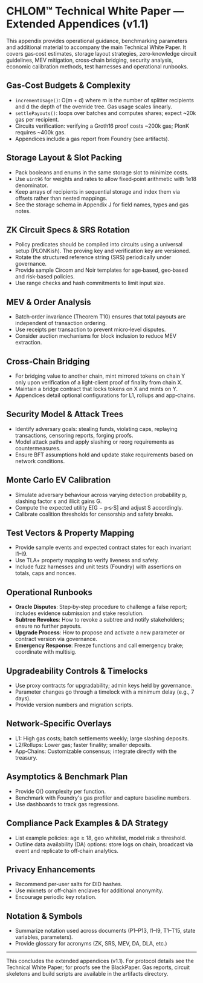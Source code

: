 # CHLOM™ Technical White Paper — Extended Appendices (v1.1)

This appendix provides operational guidance, benchmarking parameters and additional material to accompany the main Technical White Paper. It covers gas‑cost estimates, storage layout strategies, zero‑knowledge circuit guidelines, MEV mitigation, cross‑chain bridging, security analysis, economic calibration methods, test harnesses and operational runbooks.

## Gas‑Cost Budgets & Complexity

- `incrementUsage()`: O(m + d) where m is the number of splitter recipients and d the depth of the override tree. Gas usage scales linearly.
- `settlePayouts()`: loops over batches and computes shares; expect ~20k gas per recipient.
- Circuits verification: verifying a Groth16 proof costs ~200k gas; PlonK requires ~400k gas.
- Appendices include a gas report from Foundry (see artifacts).

## Storage Layout & Slot Packing

- Pack booleans and enums in the same storage slot to minimize costs.
- Use `uint96` for weights and rates to allow fixed‑point arithmetic with 1e18 denominator.
- Keep arrays of recipients in sequential storage and index them via offsets rather than nested mappings.
- See the storage schema in Appendix J for field names, types and gas notes.

## ZK Circuit Specs & SRS Rotation

- Policy predicates should be compiled into circuits using a universal setup (PLONKish). The proving key and verification key are versioned.
- Rotate the structured reference string (SRS) periodically under governance.
- Provide sample Circom and Noir templates for age‑based, geo‑based and risk‑based policies.
- Use range checks and hash commitments to limit input size.

## MEV & Order Analysis

- Batch‑order invariance (Theorem T10) ensures that total payouts are independent of transaction ordering.
- Use receipts per transaction to prevent micro‑level disputes.
- Consider auction mechanisms for block inclusion to reduce MEV extraction.

## Cross‑Chain Bridging

- For bridging value to another chain, mint mirrored tokens on chain Y only upon verification of a light‑client proof of finality from chain X.
- Maintain a bridge contract that locks tokens on X and mints on Y.
- Appendices detail optional configurations for L1, rollups and app‑chains.

## Security Model & Attack Trees

- Identify adversary goals: stealing funds, violating caps, replaying transactions, censoring reports, forging proofs.
- Model attack paths and apply slashing or reorg requirements as countermeasures.
- Ensure BFT assumptions hold and update stake requirements based on network conditions.

## Monte Carlo EV Calibration

- Simulate adversary behaviour across varying detection probability p, slashing factor s and illicit gains G.
- Compute the expected utility E[G − p·s·S] and adjust S accordingly.
- Calibrate coalition thresholds for censorship and safety breaks.

## Test Vectors & Property Mapping

- Provide sample events and expected contract states for each invariant I1–I9.
- Use TLA+ property mapping to verify liveness and safety.
- Include fuzz harnesses and unit tests (Foundry) with assertions on totals, caps and nonces.

## Operational Runbooks

- **Oracle Disputes**: Step‑by‑step procedure to challenge a false report; includes evidence submission and stake resolution.
- **Subtree Revokes**: How to revoke a subtree and notify stakeholders; ensure no further payouts.
- **Upgrade Process**: How to propose and activate a new parameter or contract version via governance.
- **Emergency Response**: Freeze functions and call emergency brake; coordinate with multisig.

## Upgradeability Controls & Timelocks

- Use proxy contracts for upgradability; admin keys held by governance.
- Parameter changes go through a timelock with a minimum delay (e.g., 7 days).
- Provide version numbers and migration scripts.

## Network‑Specific Overlays

- L1: High gas costs; batch settlements weekly; large slashing deposits.
- L2/Rollups: Lower gas; faster finality; smaller deposits.
- App‑Chains: Customizable consensus; integrate directly with the treasury.

## Asymptotics & Benchmark Plan

- Provide O() complexity per function.
- Benchmark with Foundry's gas profiler and capture baseline numbers.
- Use dashboards to track gas regressions.

## Compliance Pack Examples & DA Strategy

- List example policies: age ≥ 18, geo whitelist, model risk ≤ threshold.
- Outline data availability (DA) options: store logs on chain, broadcast via event and replicate to off‑chain analytics.

## Privacy Enhancements

- Recommend per‑user salts for DID hashes.
- Use mixnets or off‑chain enclaves for additional anonymity.
- Encourage periodic key rotation.

## Notation & Symbols

- Summarize notation used across documents (P1–P13, I1–I9, T1–T15, state variables, parameters).
- Provide glossary for acronyms (ZK, SRS, MEV, DA, DLA, etc.)

---

This concludes the extended appendices (v1.1). For protocol details see the Technical White Paper; for proofs see the BlackPaper. Gas reports, circuit skeletons and build scripts are available in the artifacts directory.
